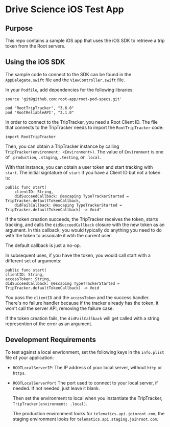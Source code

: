 #  Drive Science iOS Test App

## Purpose

This repo contains a sample iOS app that uses the iOS SDK to retrieve a trip token from
the Root servers. 

## Using the iOS SDK

The sample code to connect to the SDK can be found in the `AppDelegate.swift` file
and the `ViewController.swift` file.

In your `Podfile`, add dependencies for the following libraries:

```
source 'git@github.com:root-app/root-pod-specs.git'

pod "RootTripTracker", "3.6.0"
pod 'RootReliableAPI', "3.1.0"
```

In order to connect to the TripTracker, you need a Root Client ID. The file that connects to
the TripTracker needs to import the `RootTripTracker` code:

```
import RootTripTracker
```

Then, you can obtain a TripTracker instance by calling 
`TripTracker(environment: <Environment>)`. The value of `Environment` is one
of `.production`, `.staging`, `.testing`, or `.local`.


With that instance, you can obtain a user token and start tracking with `start`. The initial 
signtature of  `start` if you have a Client ID but not a token is:

```
public func start(
    clientID: String,
    didSucceedCallback: @escaping TypeTrackerStarted = TripTracker.defaultTokenCallback,
    didFailCallback: @escaping TypeTrackerStarted = TripTracker.defaultTokenCallback) -> Void"
```

If the token creation succeeds, the TripTracker receives the token, starts tracking, and 
calls the `didSucceedCallback` closure with the new token as an argument. In this 
callback, you would typically do anything you need to do with the token to assoicate it
wtih the current user. 

The default callback is just a no-op.

In subsequent uses, if you have the token, you would call start with a different 
set of arguments:

```
public func start(
clientID: String,
accessToken: String,
didSucceedCallback: @escaping TypeTrackerStarted = TripTracker.defaultTokenCallback) -> Void
```

You pass the `clientID` and the `accessToken` and the success handler. There's no
failure handler because if the tracker already has the token, it won't call the server API,
removing the failure case. 

If the token creation fails, the `didFailCallback` will get called with a string 
represention of the error as an argument. 


## Development Requirements

To test against a local envrionment, set the following keys in the `info.plist` file of your
application: 

- `ROOTLocalServerIP`: The IP address of your local server, without `http` or `https`.
- `ROOTLocalServerPort` The port used to connect to your local server, if needed. If not 
    needed, just leave it blank.
    
    Then set the environment to local when you instantiate the TripTracker, 
    `TripTracker(environment: .local)`.
    
    The production environment looks for `telematics.api.joinroot.com`, the staging
    environment looks for `telematics.api.staging.joinroot.com`.
    
    ```




